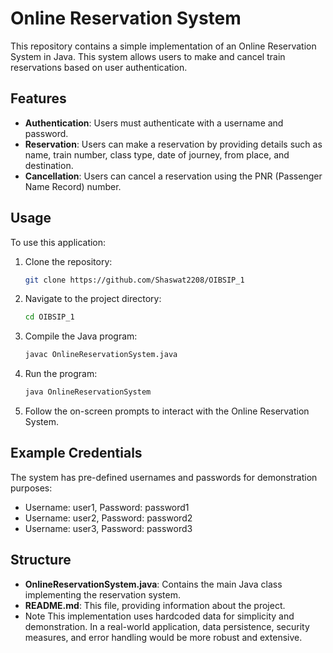 # Online Reservation System

This repository contains a simple implementation of an Online Reservation System in Java. This system allows users to make and cancel train reservations based on user authentication.

## Features

- **Authentication**: Users must authenticate with a username and password.
- **Reservation**: Users can make a reservation by providing details such as name, train number, class type, date of journey, from place, and destination.
- **Cancellation**: Users can cancel a reservation using the PNR (Passenger Name Record) number.

## Usage

To use this application:

1. Clone the repository:
   ```bash
   git clone https://github.com/Shaswat2208/OIBSIP_1
   ```

2. Navigate to the project directory:
   ```bash
   cd OIBSIP_1
   ```

3. Compile the Java program:
   ```bash
   javac OnlineReservationSystem.java
   ```

4. Run the program:
   ```bash
   java OnlineReservationSystem
   ```

5. Follow the on-screen prompts to interact with the Online Reservation System.

## Example Credentials

The system has pre-defined usernames and passwords for demonstration purposes:

- Username: user1, Password: password1
- Username: user2, Password: password2
- Username: user3, Password: password3

## Structure

- **OnlineReservationSystem.java**: Contains the main Java class implementing the reservation system.
- **README.md**: This file, providing information about the project.
- Note
This implementation uses hardcoded data for simplicity and demonstration. In a real-world application, data persistence, security measures, and error handling would be more robust and extensive.
